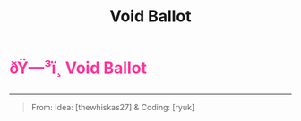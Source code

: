 ﻿---
lang: en-US
title: Void Ballot
prev:
next:
---

# <font color=#ff3399>ðŸ—³ï¸ <b>Void Ballot</b></font> <Badge text="Harmful" type="tip" vertical="middle"/>
---

> From: Idea: [thewhiskas27] & Coding: [ryuk]
